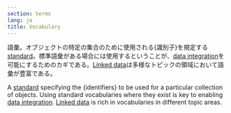 ```yaml
---
section: terms
lang: ja
title: Vocabulary
---
```


語彙。オブジェクトの特定の集合のために使用される{識別子}を規定する[standard](/glossary/en/terms/standard/)。標準語彙がある場合には使用するということが、[data integration](/glossary/ja/terms/data-integration/)を可能にするためのカギである。[Linked data](/glossary/ja/terms/linked-data/)は多様なトピックの領域において語彙が豊富である。

A [standard](/glossary/en/terms/standard/) specifying the {identifiers} to be used for a particular collection of objects. Using standard vocabularies where they exist is key to enabling [data integration](/glossary/en/terms/data-integration/). [Linked data](/glossary/en/terms/linked-data/) is rich in vocabularies in different topic areas.
